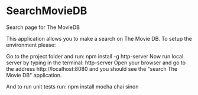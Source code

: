 # SearchMovieDB
Search page for The MovieDB

This application allows you to make a search on The Movie DB.
To setup the environment please:

Go to the project folder and run:
npm install -g http-server
Now run local server by typing in the terminal:
http-server
Open your browser and go to the address http://localhost:8080 and you should see the "search The Movie DB" application.

And to run unit tests run:
npm install mocha chai sinon
